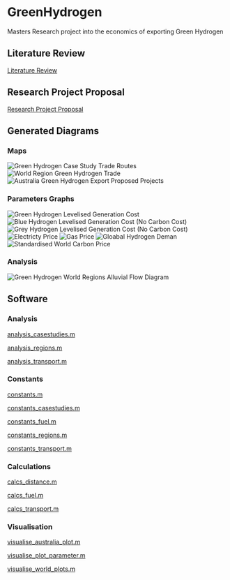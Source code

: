 # GreenHydrogen
Masters Research project into the economics of exporting Green Hydrogen

## Literature Review
[Literature Review](/Assets/LiteratureReview.pdf)
## Research Project Proposal
[Research Project Proposal](/Assets/ResearchProposal.pdf)  

## Generated Diagrams

### Maps
![Green Hydrogen Case Study Trade Routes](/Software/Graphs/worldmap1.png)
![World Region Green Hydrogen Trade](/Software/Graphs/worldmap2.png)
![Australia Green Hydrogen Export Proposed Projects](/Software/Graphs/australia.png)

### Parameters Graphs
![Green Hydrogen Levelised Generation Cost](/Software/Graphs/Green%20Hydrogen%20Levelised%20Generation%20Cost.png)
![Blue Hydrogen Levelised Generation Cost (No Carbon Cost)](/Software/Graphs/Blue%20Hydrogen%20Levelised%20Generation%20Cost%20(No%20Carbon%20Cost).png)
![Grey Hydrogen Levelised Generation Cost (No Carbon Cost)](/Software/Graphs/Grey%20Hydrogen%20Levelised%20Generation%20Cost%20(No%20Carbon%20Cost).png)
![Electricty Price](/Software/Graphs/Electricty%20Price.png)
![Gas Price](/Graphs/Gas%20Price.png)
![Gloabal Hydrogen Deman](/Software/Graphs/Gloabal%20Hydrogen%20Demand.png)
![Standardised World Carbon Price](/Software/Graphs/Standardised%20World%20Carbon%20Price.png)

### Analysis
![Green Hydrogen World Regions Alluvial Flow Diagram](/Software/Graphs/worldregions_alluvialflow.png)

## Software

### Analysis

[analysis_casestudies.m](/Software/Scripts/analysis_casestudies.m)

[analysis_regions.m](/Software/Scripts/analysis_regions.m)

[analysis_transport.m](/Software/Scripts/analysis_transport.m)

### Constants

[constants.m](/Software/Scripts/constants.m)

[constants_casestudies.m](/Software/Scripts/constants_casestudies.m)

[constants_fuel.m](/Software/Scripts/constants_fuel.m)

[constants_regions.m](/Software/Scripts/constants_regions.m)

[constants_transport.m](/Software/Scripts/constants_transport.m)

### Calculations

[calcs_distance.m](/Software/Scripts/calcs_distance.m)

[calcs_fuel.m](/Software/Scripts/calcs_fuel.m)

[calcs_transport.m](/Software/Scripts/calcs_transport.m)

### Visualisation

[visualise_australia_plot.m](/Software/Scripts/visualise_australia_plot.m)

[visualise_plot_parameter.m](/Software/Scripts/visualise_plot_parameter.m)

[visualise_world_plots.m](/Software/Scripts/visualise_world_plots.m)
